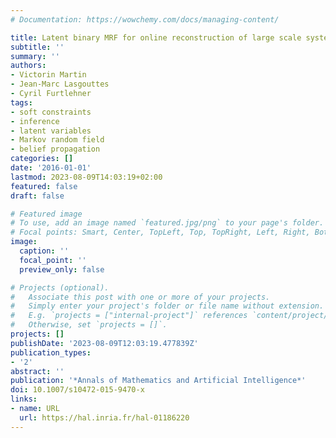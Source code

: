 ```yaml
---
# Documentation: https://wowchemy.com/docs/managing-content/

title: Latent binary MRF for online reconstruction of large scale systems
subtitle: ''
summary: ''
authors:
- Victorin Martin
- Jean-Marc Lasgouttes
- Cyril Furtlehner
tags:
- soft constraints
- inference
- latent variables
- Markov random field
- belief propagation
categories: []
date: '2016-01-01'
lastmod: 2023-08-09T14:03:19+02:00
featured: false
draft: false

# Featured image
# To use, add an image named `featured.jpg/png` to your page's folder.
# Focal points: Smart, Center, TopLeft, Top, TopRight, Left, Right, BottomLeft, Bottom, BottomRight.
image:
  caption: ''
  focal_point: ''
  preview_only: false

# Projects (optional).
#   Associate this post with one or more of your projects.
#   Simply enter your project's folder or file name without extension.
#   E.g. `projects = ["internal-project"]` references `content/project/deep-learning/index.md`.
#   Otherwise, set `projects = []`.
projects: []
publishDate: '2023-08-09T12:03:19.477839Z'
publication_types:
- '2'
abstract: ''
publication: '*Annals of Mathematics and Artificial Intelligence*'
doi: 10.1007/s10472-015-9470-x
links:
- name: URL
  url: https://hal.inria.fr/hal-01186220
---
```

